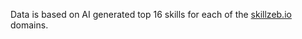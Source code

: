 Data is based on AI generated top 16 skills for each of the [skillzeb.io](https:skillzeb.io) domains.